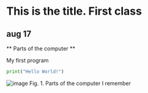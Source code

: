 # This is the title. First class

## aug 17

** Parts of the computer **

My first program
```.py
print("Hello World!")
```

![image](https://github.com/Rokyyz/unit-1CS/assets/134658259/4976be1c-1144-4e83-aca4-58fef8b2d19f)
Fig. 1. Parts of the computer I remember
